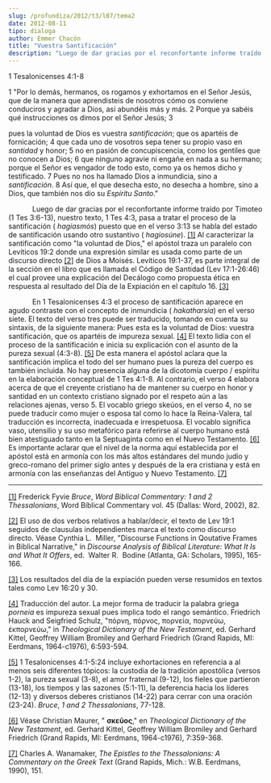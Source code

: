 ```yaml
---
slug: /profundiza/2012/t3/l07/tema2
date: 2012-08-11
tipo: dialoga
author: Emmer Chacón
title: "Vuestra Santificación"
description: "Luego de dar gracias por el reconfortante informe traído por Timoteo (1 Tes  3:6-13), nuestro texto, 1 Tes 4:3, pasa a tratar el proceso de la santificación  (hagiasmós) puesto que en el verso 3:13 se habla del estado de santificación  usando otro sustantivo (hagiosúne). Al ca..."
---
```


1 Tesalonicenses 4:1-8

1 "Por lo demás, hermanos, os rogamos y exhortamos en el Señor Jesús, que de la manera que aprendisteis de nosotros cómo os conviene conduciros y agradar a Dios, así abundéis más y más. 2 Porque ya sabéis qué instrucciones os dimos por el Señor Jesús; 3

pues la voluntad de Dios es vuestra _santificación_; que os apartéis de fornicación; 4 que cada uno de vosotros sepa tener su propio vaso en _santidad_ y honor; 5 no en pasión de concupiscencia, como los gentiles que no conocen a Dios; 6 que ninguno agravie ni engañe en nada a su hermano; porque el Señor es vengador de todo esto, como ya os hemos dicho y testificado. 7 Pues no nos ha llamado Dios a inmundicia, sino a _santificación_. 8 Así que, el que desecha esto, no desecha a hombre, sino a Dios, que también nos dio su _Espíritu Santo_."

            Luego de dar gracias por el reconfortante informe traído por Timoteo (1 Tes 3:6-13), nuestro texto, 1 Tes 4:3, pasa a tratar el proceso de la santificación ( _hagiasmós_) puesto que en el verso 3:13 se habla del estado de santificación usando otro sustantivo ( _hagiosúne_). [[1]](file:///C:/Users/elifo/Desktop/VUESTRA%20SANTIFICACIO%CC%81N.docx#_ftn1 "") Al caracterizar la santificación como "la voluntad de Dios," el apóstol traza un paralelo con Levíticos 19:2 donde una expresión similar es usada como parte de un discurso directo [[2]](file:///C:/Users/elifo/Desktop/VUESTRA%20SANTIFICACIO%CC%81N.docx#_ftn2 "") de Dios a Moisés. Levíticos 19:1-37, es parte integral de la sección en el libro que es llamada el Código de Santidad (Lev 17:1-26:46) el cual provee una explicación del Decálogo como propuesta ética en respuesta al resultado del Día de la Expiación en el capítulo 16. [[3]](file:///C:/Users/elifo/Desktop/VUESTRA%20SANTIFICACIO%CC%81N.docx#_ftn3 "")

            En 1 Tesalonicenses 4:3 el proceso de santificación aparece en agudo contraste con el concepto de inmundicia ( _hakatharsía_) en el verso siete. El texto del verso tres puede ser traducido, tomando en cuenta su sintaxis, de la siguiente manera: Pues esta es la voluntad de Dios: vuestra santificación, que os apartéis de impureza sexual. [[4]](file:///C:/Users/elifo/Desktop/VUESTRA%20SANTIFICACIO%CC%81N.docx#_ftn4 "") El texto lidia con el proceso de la santificación e inicia su explicación con el asunto de la pureza sexual (4:3-8). [[5]](file:///C:/Users/elifo/Desktop/VUESTRA%20SANTIFICACIO%CC%81N.docx#_ftn5 "") De esta manera el apóstol aclara que la santificación implica el todo del ser humano pues la pureza del cuerpo es también incluida. No hay presencia alguna de la dicotomía cuerpo / espíritu en la elaboración conceptual de 1 Tes 4:1-8. Al contrario, el verso 4 elabora acerca de que el creyente cristiano ha de mantener su cuerpo en honor y santidad en un contexto cristiano signado por el respeto aún a las relaciones ajenas, verso 5. El vocablo griego skeúos, en el verso 4, no se puede traducir como mujer o esposa tal como lo hace la Reina-Valera, tal traducción es incorrecta, inadecuada e irrespetuosa. El vocablo significa vaso, utensilio y su uso metafórico para referirse al cuerpo humano está bien atestiguado tanto en la Septuaginta como en el Nuevo Testamento. [[6]](file:///C:/Users/elifo/Desktop/VUESTRA%20SANTIFICACIO%CC%81N.docx#_ftn6 "") Es importante aclarar que el nivel de la norma aquí establecida por el apóstol está en armonía con los más altos estándares del mundo judío y greco-romano del primer siglo antes y después de la era cristiana y está en armonía con las enseñanzas del Antiguo y Nuevo Testamento. [[7]](file:///C:/Users/elifo/Desktop/VUESTRA%20SANTIFICACIO%CC%81N.docx#_ftn7 "")

* * *

[[1]](file:///C:/Users/elifo/Desktop/VUESTRA%20SANTIFICACIO%CC%81N.docx#_ftnref1 "") Frederick Fyvie _Bruce_, _Word Biblical Commentary: 1 and 2 Thessalonians_, Word Biblical Commentary vol. 45 (Dallas: Word, 2002), 82.

[[2]](file:///C:/Users/elifo/Desktop/VUESTRA%20SANTIFICACIO%CC%81N.docx#_ftnref2 "") El uso de dos verbos relativos a hablar/decir, el texto de Lev 19:1 seguidos de clausulas independientes marca el texto como discurso directo. Véase Cynthia L.  Miller, "Discourse Functions in Qoutative Frames in Biblical Narrative," in _Discourse Analysis of Biblical Literature: What It Is and What It Offers_, ed.  Walter R.  Bodine (Atlanta, GA: Scholars, 1995), 165-166.

[[3]](file:///C:/Users/elifo/Desktop/VUESTRA%20SANTIFICACIO%CC%81N.docx#_ftnref3 "") Los resultados del día de la expiación pueden verse resumidos en textos tales como Lev 16:20 y 30.

[[4]](file:///C:/Users/elifo/Desktop/VUESTRA%20SANTIFICACIO%CC%81N.docx#_ftnref4 "") Traducción del autor. La mejor forma de traducir la palabra griega _porneia_ es impureza sexual pues implica todo el rango semántico. Friedrich Hauck and Seigfried Schulz, "πόρνη, ﻿﻿πόρνος, ﻿﻿πορνεία, ﻿﻿πορνεύω, ﻿ἐκπορνεύω," in _Theological Dictionary of the New Testament_, ed. Gerhard Kittel, Geoffrey William Bromiley and Gerhard Friedrich (Grand Rapids, MI: Eerdmans, 1964-c1976), 6:593-594.

[[5]](file:///C:/Users/elifo/Desktop/VUESTRA%20SANTIFICACIO%CC%81N.docx#_ftnref5 "") 1 Tesalonicenses 4:1-5:24 incluye exhortaciones en referencia a al menos seis diferentes tópicos: la custodia de la tradición apostólica (versos 1-2), la pureza sexual (3-8), el amor fraternal (9-12), los fieles que partieron (13-18), los tiempos y las sazones (5:1-11), la deferencia hacia los líderes (12-13) y diversos deberes cristianos (14-22) para cerrar con una oración (23-24). _Bruce_, _1 and 2 Thessalonians_, 77-128.

[[6]](file:///C:/Users/elifo/Desktop/VUESTRA%20SANTIFICACIO%CC%81N.docx#_ftnref6 "") Véase Christian Maurer, " **σκεῦος**," en _Theological Dictionary of the New Testament_, ed. Gerhard Kittel, Geoffrey William Bromiley and Gerhard Friedrich (Grand Rapids, MI: Eerdmans, 1964-c1976), 7:359-368.

[[7]](file:///C:/Users/elifo/Desktop/VUESTRA%20SANTIFICACIO%CC%81N.docx#_ftnref7 "") Charles A. Wanamaker, _The Epistles to the Thessalonians: A Commentary on the Greek Text_ (Grand Rapids, Mich.: W.B. Eerdmans, 1990), 151.
